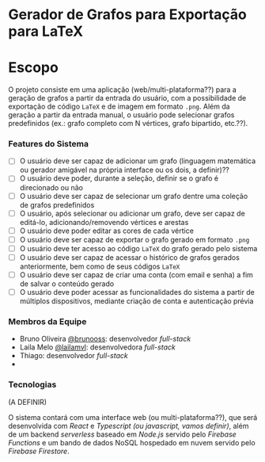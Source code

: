 # Gerador de Grafos para Exportação para LaTeX

# Escopo
O projeto consiste em uma aplicação (web/multi-plataforma??) para a geração de grafos a partir da entrada do usuário, com a possibilidade de exportação de código ```LaTeX``` e de imagem em formato ```.png```. Além da geração a partir da entrada manual, o usuário pode selecionar grafos predefinidos (ex.: grafo completo com N vértices, grafo bipartido, etc.??).

### Features do Sistema

- [ ] O usuário deve ser capaz de adicionar um grafo (linguagem matemática ou gerador amigável na própria interface ou os dois, a definir)??
- [ ] O usuário deve poder, durante a seleção, definir se o grafo é direcionado ou não
- [ ] O usuário deve ser capaz de selecionar um grafo dentre uma coleção de grafos predefinidos
- [ ] O usuário, após selecionar ou adicionar um grafo, deve ser capaz de editá-lo, adicionando/removendo vértices e arestas
- [ ] O usuário deve poder editar as cores de cada vértice
- [ ] O usuário deve ser capaz de exportar o grafo gerado em formato ```.png```
- [ ] O usuário deve ter acesso ao código ```LaTeX``` do grafo gerado pelo sistema
- [ ] O usuário deve ser capaz de acessar o histórico de grafos gerados anteriormente, bem como de seus códigos ```LaTeX```
- [ ] O usuário deve ser capaz de criar uma conta (com email e senha) a fim de salvar o conteúdo gerado
- [ ] O usuário deve poder acessar as funcionalidades do sistema a partir de múltiplos dispositivos, mediante criação de conta e autenticação prévia

### Membros da Equipe

- Bruno Oliveira [@brunooss](https://github.com/brunooss): desenvolvedor _full-stack_
- Laila Melo [@lailamvl](https://github.com/lailamvl): desenvolvedora _full-stack_
- Thiago: desenvolvedor _full-stack_
- 

### Tecnologias

(A DEFINIR)

O sistema contará com uma interface web (ou multi-plataforma??), que será desenvolvida com _React_ e _Typescript (ou javascript, vamos definir)_, além de um backend _serverless_ baseado em _Node.js_ servido pelo _Firebase Functions_ e um bando de dados NoSQL hospedado em nuvem servido pelo _Firebase Firestore_.
